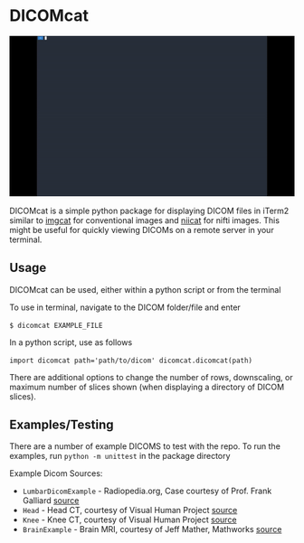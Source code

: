 # DICOMcat

![](example.gif)

DICOMcat is a simple python package for displaying DICOM files in iTerm2 similar 
to [imgcat](https://github.com/eddieantonio/imgcat) for conventional images and [niicat](https://github.com/MIC-DKFZ/niicat)
for nifti images. This might be useful for quickly viewing DICOMs on a remote
server in your terminal.

## Usage

DICOMcat can be used, either within a python script or from the terminal

To use in terminal, navigate to the DICOM folder/file and enter

`$ dicomcat EXAMPLE_FILE`

In a python script, use as follows

`
import dicomcat
path='path/to/dicom'
dicomcat.dicomcat(path)
`

There are additional options to change the number of rows, downscaling, or maximum number of slices shown (when displaying 
a directory of DICOM slices).

## Examples/Testing

There are a number of example DICOMS to test with the repo. To run the examples, run `python -m unittest` in the package directory

Example Dicom Sources:
- `LumbarDicomExample` - Radiopedia.org, Case courtesy of Prof. Frank Galliard [source](https://radiopaedia.org/cases/normal-lumbar-spine-mri?lang=gb)
- `Head` - Head CT, courtesy of Visual Human Project [source](https://medicine.uiowa.edu/mri/facility-resources/images/visible-human-project-ct-datasets)
- `Knee` - Knee CT,  courtesy of Visual Human Project [source](https://medicine.uiowa.edu/mri/facility-resources/images/visible-human-project-ct-datasets)
- `BrainExample` - Brain MRI, courtesy of Jeff Mather, Mathworks [source](https://uk.mathworks.com/matlabcentral/fileexchange/2762-dicom-example-files)
